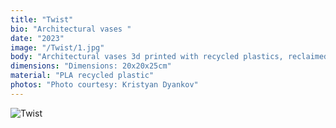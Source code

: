 ```yaml
---
title: "Twist"
bio: "Architectural vases "
date: "2023"
image: "/Twist/1.jpg"
body: "Architectural vases 3d printed with recycled plastics, reclaimed from the BeNeLux region. A material study of shape and technique."
dimensions: "Dimensions: 20x20x25cm"
material: "PLA recycled plastic"
photos: "Photo courtesy: Kristyan Dyankov"
---
```


![Twist](/twist/1.jpg "#Twist")
